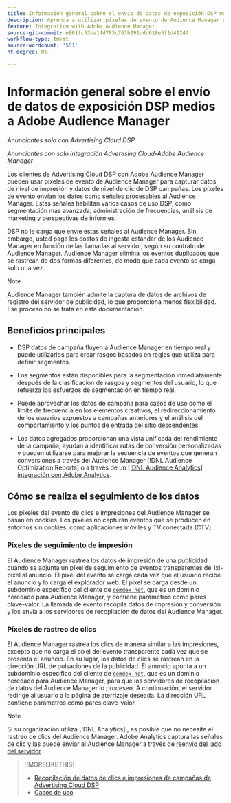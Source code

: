 ```yaml
---
title: Información general sobre el envío de datos de exposición DSP medios a Adobe Audience Manager
description: Aprenda a utilizar píxeles de evento de Audience Manager para capturar datos de nivel de impresión y de clics de campañas de Advertising Cloud DSP
feature: Integration with Adobe Audience Manager
source-git-commit: e861fc53ba14d783c763b291cdc618e5f1d4124f
workflow-type: tm+mt
source-wordcount: '551'
ht-degree: 0%

---
```


# Información general sobre el envío de datos de exposición DSP medios a Adobe Audience Manager

*Anunciantes solo con Advertising Cloud DSP*

*Anunciantes con solo integración Advertising Cloud-Adobe Audience Manager*

Los clientes de Advertising Cloud DSP con Adobe Audience Manager pueden usar píxeles de evento de Audience Manager para capturar datos de nivel de impresión y datos de nivel de clic de DSP campañas. Los píxeles de evento envían los datos como señales procesables al Audience Manager. Estas señales habilitan varios casos de uso DSP, como segmentación más avanzada, administración de frecuencias, análisis de marketing y perspectivas de informes.

DSP no le carga que envíe estas señales al Audience Manager. Sin embargo, usted paga los costos de ingesta estándar de los Audience Manager en función de las llamadas al servidor, según su contrato de Audience Manager. Audience Manager elimina los eventos duplicados que se rastrean de dos formas diferentes, de modo que cada evento se carga solo una vez.

>[!NOTE]
>
> Audience Manager también admite la captura de datos de archivos de registro del servidor de publicidad, lo que proporciona menos flexibilidad. Ese proceso no se trata en esta documentación.

## Beneficios principales

* DSP datos de campaña fluyen a Audience Manager en tiempo real y puede utilizarlos para crear rasgos basados en reglas que utiliza para definir segmentos.

* Los segmentos están disponibles para la segmentación inmediatamente después de la clasificación de rasgos y segmentos del usuario, lo que refuerza los esfuerzos de segmentación en tiempo real.

* Puede aprovechar los datos de campaña para casos de uso como el límite de frecuencia en los elementos creativos, el redireccionamiento de los usuarios expuestos a campañas anteriores y el análisis del comportamiento y los puntos de entrada del sitio descendentes.

* Los datos agregados proporcionan una vista unificada del rendimiento de la campaña, ayudan a identificar rutas de conversión personalizadas y pueden utilizarse para mejorar la secuencia de eventos que generan conversiones a través del Audience Manager [!DNL Audience Optimization Reports] o a través de un [[!DNL Audience Analytics] integración con Adobe Analytics](/help/integrations/audience-manager/audience-analytics.md).

## Cómo se realiza el seguimiento de los datos

Los píxeles del evento de clics e impresiones del Audience Manager se basan en cookies. Los píxeles no capturan eventos que se producen en entornos sin cookies, como aplicaciones móviles y TV conectada (CTV).

### Píxeles de seguimiento de impresión

El Audience Manager rastrea los datos de impresión de una publicidad cuando se adjunta un píxel de seguimiento de eventos transparentes de 1xl-pixel al anuncio. El píxel del evento se carga cada vez que el usuario recibe el anuncio y lo carga el explorador web. El píxel se carga desde un subdominio específico del cliente de [`demdex.net`](https://experienceleague.adobe.com/docs/audience-manager/user-guide/reference/demdex-calls.html), que es un dominio heredado para Audience Manager, y contiene parámetros como pares clave-valor. La llamada de evento recopila datos de impresión y conversión y los envía a los servidores de recopilación de datos del Audience Manager.

### Píxeles de rastreo de clics

El Audience Manager rastrea los clics de manera similar a las impresiones, excepto que no carga el píxel del evento transparente cada vez que se presenta el anuncio. En su lugar, los datos de clics se rastrean en la dirección URL de pulsaciones de la publicidad. El anuncio apunta a un subdominio específico del cliente de [`demdex.net`](https://experienceleague.adobe.com/docs/audience-manager/user-guide/reference/demdex-calls.html), que es un dominio heredado para Audience Manager, para que los servidores de recopilación de datos del Audience Manager lo procesen. A continuación, el servidor redirige al usuario a la página de aterrizaje deseada. La dirección URL contiene parámetros como pares clave-valor.

>[!NOTE]
>
>Si su organización utiliza [!DNL Analytics] , es posible que no necesite el rastreo de clics del Audience Manager. Adobe Analytics captura las señales de clic y las puede enviar al Audience Manager a través de [reenvío del lado del servidor](https://experienceleague.adobe.com/docs/analytics/admin/admin-tools/server-side-forwarding/ssf.html).

>[!MORELIKETHIS]
>
>* [Recopilación de datos de clics e impresiones de campañas de Advertising Cloud DSP](collect.md)
>* [Casos de uso](use-cases.md)


